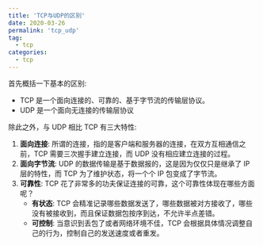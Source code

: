 ```yaml
---
title: 'TCP与UDP的区别'
date: 2020-03-26
permalink: 'tcp_udp'
tag:
  - tcp
categories:
  - tcp
---
```


首先概括一下基本的区别:

- TCP 是一个面向连接的、可靠的、基于字节流的传输层协议。
- UDP 是一个面向无连接的传输层协议

除此之外，与 UDP 相比 TCP 有三大特性:

1. **面向连接**: 所谓的连接，指的是客户端和服务器的连接，在双方互相通信之前，TCP 需要三次握手建立连接，而 UDP 没有相应建立连接的过程。
2. **面向字节流**: UDP 的数据传输是基于数据报的，这是因为仅仅只是继承了 IP 层的特性，而 TCP 为了维护状态，将一个个 IP 包变成了字节流。
3. **可靠性**: TCP 花了非常多的功夫保证连接的可靠，这个可靠性体现在哪些方面呢？
   - **有状态**: TCP 会精准记录哪些数据发送了，哪些数据被对方接收了，哪些没有被接收到，而且保证数据包按序到达，不允许半点差错。
   - **可控制**: 当意识到丢包了或者网络环境不佳，TCP 会根据具体情况调整自己的行为，控制自己的发送速度或者重发。
